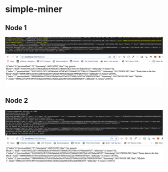 # simple-miner

## Node 1

![alt tag](img/Node1.png)
![alt tag](img/localNode1.png)

## Node 2

![alt tag](img/Node2.png)
![alt tag](img/localNode2.png)